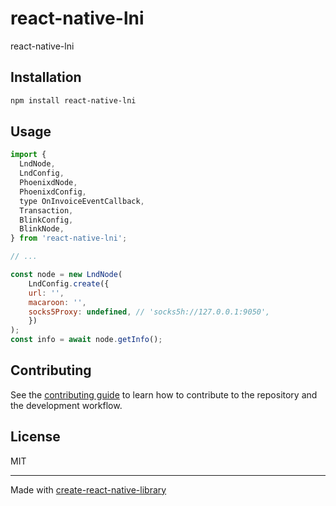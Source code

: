 # react-native-lni

react-native-lni

## Installation

```sh
npm install react-native-lni
```

## Usage


```js
import {
  LndNode,
  LndConfig,
  PhoenixdNode,
  PhoenixdConfig,
  type OnInvoiceEventCallback,
  Transaction,
  BlinkConfig,
  BlinkNode,
} from 'react-native-lni';

// ...

const node = new LndNode(
    LndConfig.create({
    url: '',
    macaroon: '',
    socks5Proxy: undefined, // 'socks5h://127.0.0.1:9050',
    })
);
const info = await node.getInfo();
```


## Contributing

See the [contributing guide](CONTRIBUTING.md) to learn how to contribute to the repository and the development workflow.

## License

MIT

---

Made with [create-react-native-library](https://github.com/callstack/react-native-builder-bob)

